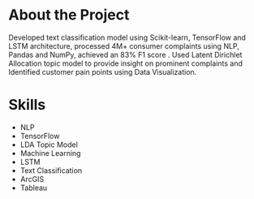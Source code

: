 # About the Project
Developed text classification model using Scikit-learn, TensorFlow and LSTM architecture, processed 4M+ consumer complaints using NLP, Pandas and NumPy, achieved an 83% F1 score . 
Used Latent Dirichlet Allocation topic model to provide insight on prominent complaints and Identified customer pain points using Data Visualization. 

# Skills
- NLP
- TensorFlow
- LDA Topic Model
- Machine Learning
- LSTM
- Text Classification
- ArcGIS
- Tableau
